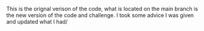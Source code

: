 This is the orignal verison of the code, what is located on the main branch is the new version of the code and challenge. I took some advice I was given and updated what I had/
